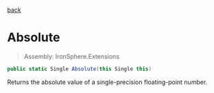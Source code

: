 ﻿

[back](/IronSphere.Extensions/types/FloatExtension)

# Absolute

> Assembly: IronSphere.Extensions

```csharp
public static Single Absolute(this Single this)
```

Returns the absolute value of a single-precision floating-point number.

 